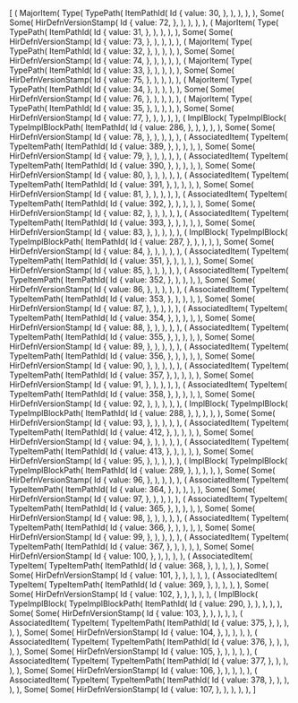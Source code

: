 [
    (
        MajorItem(
            Type(
                TypePath(
                    ItemPathId(
                        Id {
                            value: 30,
                        },
                    ),
                ),
            ),
        ),
        Some(
            Some(
                HirDefnVersionStamp(
                    Id {
                        value: 72,
                    },
                ),
            ),
        ),
    ),
    (
        MajorItem(
            Type(
                TypePath(
                    ItemPathId(
                        Id {
                            value: 31,
                        },
                    ),
                ),
            ),
        ),
        Some(
            Some(
                HirDefnVersionStamp(
                    Id {
                        value: 73,
                    },
                ),
            ),
        ),
    ),
    (
        MajorItem(
            Type(
                TypePath(
                    ItemPathId(
                        Id {
                            value: 32,
                        },
                    ),
                ),
            ),
        ),
        Some(
            Some(
                HirDefnVersionStamp(
                    Id {
                        value: 74,
                    },
                ),
            ),
        ),
    ),
    (
        MajorItem(
            Type(
                TypePath(
                    ItemPathId(
                        Id {
                            value: 33,
                        },
                    ),
                ),
            ),
        ),
        Some(
            Some(
                HirDefnVersionStamp(
                    Id {
                        value: 75,
                    },
                ),
            ),
        ),
    ),
    (
        MajorItem(
            Type(
                TypePath(
                    ItemPathId(
                        Id {
                            value: 34,
                        },
                    ),
                ),
            ),
        ),
        Some(
            Some(
                HirDefnVersionStamp(
                    Id {
                        value: 76,
                    },
                ),
            ),
        ),
    ),
    (
        MajorItem(
            Type(
                TypePath(
                    ItemPathId(
                        Id {
                            value: 35,
                        },
                    ),
                ),
            ),
        ),
        Some(
            Some(
                HirDefnVersionStamp(
                    Id {
                        value: 77,
                    },
                ),
            ),
        ),
    ),
    (
        ImplBlock(
            TypeImplBlock(
                TypeImplBlockPath(
                    ItemPathId(
                        Id {
                            value: 286,
                        },
                    ),
                ),
            ),
        ),
        Some(
            Some(
                HirDefnVersionStamp(
                    Id {
                        value: 78,
                    },
                ),
            ),
        ),
    ),
    (
        AssociatedItem(
            TypeItem(
                TypeItemPath(
                    ItemPathId(
                        Id {
                            value: 389,
                        },
                    ),
                ),
            ),
        ),
        Some(
            Some(
                HirDefnVersionStamp(
                    Id {
                        value: 79,
                    },
                ),
            ),
        ),
    ),
    (
        AssociatedItem(
            TypeItem(
                TypeItemPath(
                    ItemPathId(
                        Id {
                            value: 390,
                        },
                    ),
                ),
            ),
        ),
        Some(
            Some(
                HirDefnVersionStamp(
                    Id {
                        value: 80,
                    },
                ),
            ),
        ),
    ),
    (
        AssociatedItem(
            TypeItem(
                TypeItemPath(
                    ItemPathId(
                        Id {
                            value: 391,
                        },
                    ),
                ),
            ),
        ),
        Some(
            Some(
                HirDefnVersionStamp(
                    Id {
                        value: 81,
                    },
                ),
            ),
        ),
    ),
    (
        AssociatedItem(
            TypeItem(
                TypeItemPath(
                    ItemPathId(
                        Id {
                            value: 392,
                        },
                    ),
                ),
            ),
        ),
        Some(
            Some(
                HirDefnVersionStamp(
                    Id {
                        value: 82,
                    },
                ),
            ),
        ),
    ),
    (
        AssociatedItem(
            TypeItem(
                TypeItemPath(
                    ItemPathId(
                        Id {
                            value: 393,
                        },
                    ),
                ),
            ),
        ),
        Some(
            Some(
                HirDefnVersionStamp(
                    Id {
                        value: 83,
                    },
                ),
            ),
        ),
    ),
    (
        ImplBlock(
            TypeImplBlock(
                TypeImplBlockPath(
                    ItemPathId(
                        Id {
                            value: 287,
                        },
                    ),
                ),
            ),
        ),
        Some(
            Some(
                HirDefnVersionStamp(
                    Id {
                        value: 84,
                    },
                ),
            ),
        ),
    ),
    (
        AssociatedItem(
            TypeItem(
                TypeItemPath(
                    ItemPathId(
                        Id {
                            value: 351,
                        },
                    ),
                ),
            ),
        ),
        Some(
            Some(
                HirDefnVersionStamp(
                    Id {
                        value: 85,
                    },
                ),
            ),
        ),
    ),
    (
        AssociatedItem(
            TypeItem(
                TypeItemPath(
                    ItemPathId(
                        Id {
                            value: 352,
                        },
                    ),
                ),
            ),
        ),
        Some(
            Some(
                HirDefnVersionStamp(
                    Id {
                        value: 86,
                    },
                ),
            ),
        ),
    ),
    (
        AssociatedItem(
            TypeItem(
                TypeItemPath(
                    ItemPathId(
                        Id {
                            value: 353,
                        },
                    ),
                ),
            ),
        ),
        Some(
            Some(
                HirDefnVersionStamp(
                    Id {
                        value: 87,
                    },
                ),
            ),
        ),
    ),
    (
        AssociatedItem(
            TypeItem(
                TypeItemPath(
                    ItemPathId(
                        Id {
                            value: 354,
                        },
                    ),
                ),
            ),
        ),
        Some(
            Some(
                HirDefnVersionStamp(
                    Id {
                        value: 88,
                    },
                ),
            ),
        ),
    ),
    (
        AssociatedItem(
            TypeItem(
                TypeItemPath(
                    ItemPathId(
                        Id {
                            value: 355,
                        },
                    ),
                ),
            ),
        ),
        Some(
            Some(
                HirDefnVersionStamp(
                    Id {
                        value: 89,
                    },
                ),
            ),
        ),
    ),
    (
        AssociatedItem(
            TypeItem(
                TypeItemPath(
                    ItemPathId(
                        Id {
                            value: 356,
                        },
                    ),
                ),
            ),
        ),
        Some(
            Some(
                HirDefnVersionStamp(
                    Id {
                        value: 90,
                    },
                ),
            ),
        ),
    ),
    (
        AssociatedItem(
            TypeItem(
                TypeItemPath(
                    ItemPathId(
                        Id {
                            value: 357,
                        },
                    ),
                ),
            ),
        ),
        Some(
            Some(
                HirDefnVersionStamp(
                    Id {
                        value: 91,
                    },
                ),
            ),
        ),
    ),
    (
        AssociatedItem(
            TypeItem(
                TypeItemPath(
                    ItemPathId(
                        Id {
                            value: 358,
                        },
                    ),
                ),
            ),
        ),
        Some(
            Some(
                HirDefnVersionStamp(
                    Id {
                        value: 92,
                    },
                ),
            ),
        ),
    ),
    (
        ImplBlock(
            TypeImplBlock(
                TypeImplBlockPath(
                    ItemPathId(
                        Id {
                            value: 288,
                        },
                    ),
                ),
            ),
        ),
        Some(
            Some(
                HirDefnVersionStamp(
                    Id {
                        value: 93,
                    },
                ),
            ),
        ),
    ),
    (
        AssociatedItem(
            TypeItem(
                TypeItemPath(
                    ItemPathId(
                        Id {
                            value: 412,
                        },
                    ),
                ),
            ),
        ),
        Some(
            Some(
                HirDefnVersionStamp(
                    Id {
                        value: 94,
                    },
                ),
            ),
        ),
    ),
    (
        AssociatedItem(
            TypeItem(
                TypeItemPath(
                    ItemPathId(
                        Id {
                            value: 413,
                        },
                    ),
                ),
            ),
        ),
        Some(
            Some(
                HirDefnVersionStamp(
                    Id {
                        value: 95,
                    },
                ),
            ),
        ),
    ),
    (
        ImplBlock(
            TypeImplBlock(
                TypeImplBlockPath(
                    ItemPathId(
                        Id {
                            value: 289,
                        },
                    ),
                ),
            ),
        ),
        Some(
            Some(
                HirDefnVersionStamp(
                    Id {
                        value: 96,
                    },
                ),
            ),
        ),
    ),
    (
        AssociatedItem(
            TypeItem(
                TypeItemPath(
                    ItemPathId(
                        Id {
                            value: 364,
                        },
                    ),
                ),
            ),
        ),
        Some(
            Some(
                HirDefnVersionStamp(
                    Id {
                        value: 97,
                    },
                ),
            ),
        ),
    ),
    (
        AssociatedItem(
            TypeItem(
                TypeItemPath(
                    ItemPathId(
                        Id {
                            value: 365,
                        },
                    ),
                ),
            ),
        ),
        Some(
            Some(
                HirDefnVersionStamp(
                    Id {
                        value: 98,
                    },
                ),
            ),
        ),
    ),
    (
        AssociatedItem(
            TypeItem(
                TypeItemPath(
                    ItemPathId(
                        Id {
                            value: 366,
                        },
                    ),
                ),
            ),
        ),
        Some(
            Some(
                HirDefnVersionStamp(
                    Id {
                        value: 99,
                    },
                ),
            ),
        ),
    ),
    (
        AssociatedItem(
            TypeItem(
                TypeItemPath(
                    ItemPathId(
                        Id {
                            value: 367,
                        },
                    ),
                ),
            ),
        ),
        Some(
            Some(
                HirDefnVersionStamp(
                    Id {
                        value: 100,
                    },
                ),
            ),
        ),
    ),
    (
        AssociatedItem(
            TypeItem(
                TypeItemPath(
                    ItemPathId(
                        Id {
                            value: 368,
                        },
                    ),
                ),
            ),
        ),
        Some(
            Some(
                HirDefnVersionStamp(
                    Id {
                        value: 101,
                    },
                ),
            ),
        ),
    ),
    (
        AssociatedItem(
            TypeItem(
                TypeItemPath(
                    ItemPathId(
                        Id {
                            value: 369,
                        },
                    ),
                ),
            ),
        ),
        Some(
            Some(
                HirDefnVersionStamp(
                    Id {
                        value: 102,
                    },
                ),
            ),
        ),
    ),
    (
        ImplBlock(
            TypeImplBlock(
                TypeImplBlockPath(
                    ItemPathId(
                        Id {
                            value: 290,
                        },
                    ),
                ),
            ),
        ),
        Some(
            Some(
                HirDefnVersionStamp(
                    Id {
                        value: 103,
                    },
                ),
            ),
        ),
    ),
    (
        AssociatedItem(
            TypeItem(
                TypeItemPath(
                    ItemPathId(
                        Id {
                            value: 375,
                        },
                    ),
                ),
            ),
        ),
        Some(
            Some(
                HirDefnVersionStamp(
                    Id {
                        value: 104,
                    },
                ),
            ),
        ),
    ),
    (
        AssociatedItem(
            TypeItem(
                TypeItemPath(
                    ItemPathId(
                        Id {
                            value: 376,
                        },
                    ),
                ),
            ),
        ),
        Some(
            Some(
                HirDefnVersionStamp(
                    Id {
                        value: 105,
                    },
                ),
            ),
        ),
    ),
    (
        AssociatedItem(
            TypeItem(
                TypeItemPath(
                    ItemPathId(
                        Id {
                            value: 377,
                        },
                    ),
                ),
            ),
        ),
        Some(
            Some(
                HirDefnVersionStamp(
                    Id {
                        value: 106,
                    },
                ),
            ),
        ),
    ),
    (
        AssociatedItem(
            TypeItem(
                TypeItemPath(
                    ItemPathId(
                        Id {
                            value: 378,
                        },
                    ),
                ),
            ),
        ),
        Some(
            Some(
                HirDefnVersionStamp(
                    Id {
                        value: 107,
                    },
                ),
            ),
        ),
    ),
]